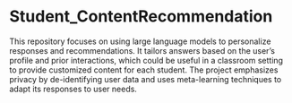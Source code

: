 # Student_ContentRecommendation
 This repository focuses on using large language models to personalize responses and recommendations. It tailors answers based on the user’s profile and prior interactions, which could be useful in a classroom setting to provide customized content for each student. The project emphasizes privacy by de-identifying user data and uses meta-learning techniques to adapt its responses to user needs.
